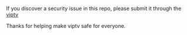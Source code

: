 If you discover a security issue in this repo, please submit it through the [viptv](https://viptv.work)

Thanks for helping make viptv safe for everyone.
